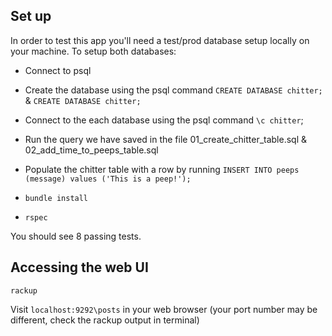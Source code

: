 
## Set up

In order to test this app you'll need a test/prod database setup locally on your machine. To setup both databases:

* Connect to psql
* Create the database using the psql command `CREATE DATABASE chitter;` & `CREATE DATABASE chitter;`
* Connect to the each database using the psql command `\c chitter`;
* Run the query we have saved in the file 01_create_chitter_table.sql & 02_add_time_to_peeps_table.sql
* Populate the chitter table with a row by running `INSERT INTO peeps (message) values ('This is a peep!');`


* `bundle install`
* `rspec`

You should see 8 passing tests.

## Accessing the web UI

`rackup`

Visit `localhost:9292\posts` in your web browser (your port number may be different, check the rackup output in terminal)